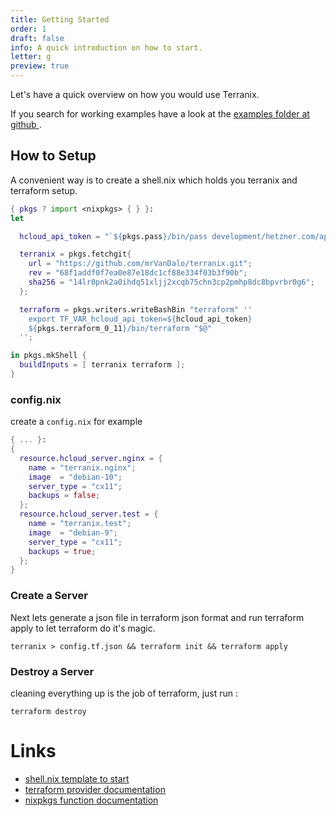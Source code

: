 ```yaml
---
title: Getting Started
order: 1
draft: false
info: A quick introduction on how to start.
letter: g
preview: true
---
```


Let's have a quick overview on how you would use Terranix.

If you search for working examples have a look at the
[ examples folder at github ](https://github.com/mrVanDalo/terranix/tree/master/examples).


## How to Setup

A convenient way is to create a shell.nix
which holds you terranix and terraform setup.

```nix
{ pkgs ? import <nixpkgs> { } }:
let

  hcloud_api_token = "`${pkgs.pass}/bin/pass development/hetzner.com/api-token`";

  terranix = pkgs.fetchgit{
    url = "https://github.com/mrVanDalo/terranix.git";
    rev = "68f1addf0f7ea0e87e18dc1cf88e334f03b3f90b";
    sha256 = "14lr0pnk2a0ihdq51xljj2xcqb75chn3cp2pmhp8dc8bpvrbr0g6";
  };

  terraform = pkgs.writers.writeBashBin "terraform" ''
    export TF_VAR_hcloud_api_token=${hcloud_api_token}
    ${pkgs.terraform_0_11}/bin/terraform "$@"
  '';

in pkgs.mkShell {
  buildInputs = [ terranix terraform ];
}
```

### config.nix 

create a `config.nix` for example

```nix
{ ... }:
{
  resource.hcloud_server.nginx = {
    name = "terranix.nginx";
    image  = "debian-10";
    server_type = "cx11";
    backups = false;
  };
  resource.hcloud_server.test = {
    name = "terranix.test";
    image  = "debian-9";
    server_type = "cx11";
    backups = true;
  };
}
```

### Create a Server

Next lets generate a json file in terraform json format
and run terraform apply
to let terraform do it's magic.

```shell
terranix > config.tf.json && terraform init && terraform apply
```

### Destroy a Server

cleaning everything up is the job of terraform, just run : 

```shell
terraform destroy
```

# Links

* [ shell.nix template to start ](https://github.com/mrVanDalo/nix-shell-mix/blob/master/terraform/shell.nix)
* [ terraform provider documentation ](https://www.terraform.io/docs/providers/index.html)
* [ nixpkgs function documentation ]( https://storage.googleapis.com/files.tazj.in/nixdoc/manual.html#sec-functions-library )
